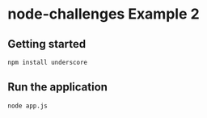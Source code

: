 # node-challenges Example 2

## Getting started
```
npm install underscore
```

## Run the application
```
node app.js
```